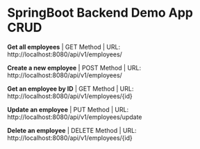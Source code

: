 # **SpringBoot Backend Demo App CRUD**


**Get all employees** | 
GET Method | 
URL: http://localhost:8080/api/v1/employees/

**Create a new employee** | 
POST Method | 
URL:
http://localhost:8080/api/v1/employees/

**Get an employee by ID** | 
GET Method | 
URL:
http://localhost:8080/api/v1/employees/{id}

**Update an employee** | 
PUT Method | 
URL:
http://localhost:8080/api/v1/employees/update

**Delete an employee** | 
DELETE Method | 
URL:
http://localhost:8080/api/v1/employees/{id}
